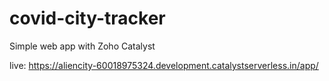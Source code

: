 # covid-city-tracker

Simple web app with Zoho Catalyst

live: https://aliencity-60018975324.development.catalystserverless.in/app/
